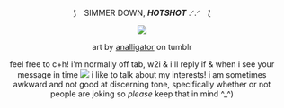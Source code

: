 <div align="center">

⟆ ⠀SIMMER DOWN, ***HOTSHOT*** .ᐟ.ᐟ ⠀⟅

![](https://i.imgur.com/4jLxJaa.png)

art by [analligator](https://www.tumblr.com/analligatorr/676908344693456896/happy-belated-birthday-sunshine) on tumblr


feel free to c+h! i'm normally off tab, w2i & i'll reply if & when i see your message in time ![](https://i.imgur.com/98TEriS.gif) i like to talk about my interests! i am sometimes awkward and not good at discerning tone, specifically whether or not people are joking so *please* keep that in mind ^_^)
